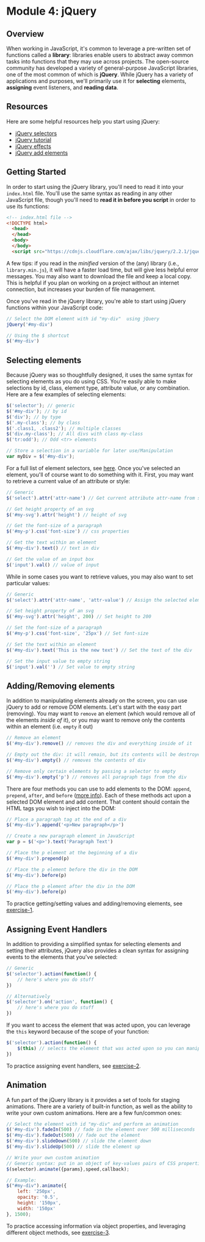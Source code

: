 # Module 4: jQuery

## Overview
When working in JavaScript, it's common to leverage a pre-written set of functions called a **library**: libraries enable users to abstract away common tasks into functions that they may use across projects.  The open-source community has developed a variety of general-purpose JavaScript libraries, one of the most common of which is **jQuery**.  While jQuery has a variety of applications and purposes, we'll primarily use it for **selecting** elements, **assigning** event listeners, and **reading data**.

## Resources
Here are some helpful resources help you start using jQuery:

- [jQuery selectors](http://www.w3schools.com/jquery/jquery_selectors.asp)
- [jQuery tutorial](http://www.w3schools.com/jquery/)
- [jQuery effects](https://api.jquery.com/category/effects/)
- [jQuery add elements](http://www.w3schools.com/jquery/jquery_dom_add.asp)

## Getting Started
In order to start using the jQuery library, you'll need to read it into your `index.html` file.  You'll use the same syntax as reading in any other JavaScript file, though you'll need to **read it in before you script** in order to use its functions:


```html
<!-- index.html file -->
<!DOCTYPE html>
  <head>
  </head>
  <body>
  </body>
  <script src="https://cdnjs.cloudflare.com/ajax/libs/jquery/2.2.1/jquery.min.js"></script>

```

A few tips: if you read in the _minified_ version of the (any) library (i.e., `library.min.js`), it will have a faster load time, but will give less helpful error messages.  You may also want to download the file and keep a local copy.  This is helpful if you plan on working on a project without an internet connection, but increases your burden of file management.

Once you've read in the jQuery library, you're able to start using jQuery functions within your JavaScript code:

```javascript
// Select the DOM element with id "my-div"  using jQuery
jQuery('#my-div')

// Using the $ shortcut
$('#my-div')
```


## Selecting elements
Because jQuery was so thoughtfully designed, it uses the same syntax for selecting elements as you do using CSS. You're easily able to make selections by id, class, element type, attribute value, or any combination.  Here are a few examples of selecting elements:

```javascript
$('selector'); // generic
$('#my-div'); // by id
$('div'); // by type
$('.my-class'); // by class
$('.class1, .class2'); // multiple classes
$('div.my-class'); // All divs with class my-class
$('tr:odd'); // Odd <tr> elements

// Store a selection in a variable for later use/Manipulation
var myDiv = $('#my-div');
```

For a full list of element selectors, see [here](http://www.w3schools.com/jquery/jquery_selectors.asp).  Once you've selected an element, you'll of course want to do something with it.  First, you may want to retrieve a current value of an attribute or style:

```javascript
// Generic
$('select').attr('attr-name') // Get current attribute attr-name from selected element

// Get height property of an svg
$('#my-svg').attr('height') // height of svg

// Get the font-size of a paragraph
$('#my-p').css('font-size') // css properties

// Get the text within an element
$('#my-div').text() // text in div

// Get the value of an input box
$('input').val() // value of input

```

While in some cases you want to retrieve values, you may also want to set particular values:

```javascript
// Generic
$('select').attr('attr-name', 'attr-value') // Assign the selected element's attr-name the value attr-value

// Set height property of an svg
$('#my-svg').attr('height', 200) // Set height to 200

// Set the font-size of a paragraph
$('#my-p').css('font-size', '25px') // Set font-size

// Set the text within an element
$('#my-div').text('This is the new text') // Set the text of the div

// Set the input value to empty string
$('input').val('') // Set value to empty string

```

## Adding/Removing elements
In addition to manipulating elements already on the screen, you can use jQuery to add or remove DOM elements.  Let's start with the easy part (removing).  You may want to `remove` an element (which would remove all of the elements _inside of_ it), or you may want to remove only the contents within an element (i.e. `empty` it out)

```javascript
// Remove an element
$('#my-div').remove() // removes the div and everything inside of it

// Empty out the div: it will remain, but its contents will be destroyed
$('#my-div').empty() // removes the contents of div

// Remove only certain elements by passing a selector to empty
$('#my-div').empty('p') // removes all paragraph tags from the div

```

There are four methods you can use to add elements to the DOM: `append`, `prepend`, `after`, and `before` ([more info](http://www.w3schools.com/jquery/jquery_dom_add.asp)).  Each of these methods act upon a selected DOM element and add content. That content should contain the HTML tags you wish to inject into the DOM:

```javascript
// Place a paragraph tag at the end of a div
$('#my-div').append('<p>New paragraph</p>')

// Create a new paragraph element in JavaScript
var p = $('<p>').text('Paragraph Text')

// Place the p element at the beginning of a div
$('#my-div').prepend(p)

// Place the p element before the div in the DOM
$('#my-div').before(p)

// Place the p element after the div in the DOM
$('#my-div').before(p)

```

To practice getting/setting values and adding/removing elements, see [exercise-1](exercise-1).


## Assigning Event Handlers
In addition to providing a simplified syntax for selecting elements and setting their attributes, jQuery also provides a clean syntax for assigning events to the elements that you've selected:

```javascript
// Generic
$('selector').action(function() {
    // here's where you do stuff
})

// Alternatively
$('selector').on('action', function() {
    // here's where you do stuff
})
```
If you want to access the element that was acted upon, you can leverage the `this` keyword because of the scope of your function:

```javascript
$('selector').action(function() {
    $(this) // selects the element that was acted upon so you can manipulate it
})
```

To practice assigning event handlers, see [exercise-2](exercise-2).

## Animation
A fun part of the jQuery library is it provides a set of tools for staging animations. There are a variety of built-in function, as well as the ability to write your own custom animations.  Here are a few fun/common ones:

```javascript
// Select the element with id "my-div" and perform an animation
$('#my-div').fadeIn(500) // fade in the element over 500 milliseconds
$('#my-div').fadeOut(500) // fade out the element
$('#my-div').slideDown(500) // slide the element down
$('#my-div').slideUp(500) // slide the element up

// Write your own custom animation
// Generic syntax: put in an object of key-values pairs of CSS properties you want to manipulate
$(selector).animate({params},speed,callback);

// Example:
$("#my-div").animate({
    left: '250px',
    opacity: '0.5',
    height: '150px',
    width: '150px'
}, 1500);
```

To practice accessing information via object properties, and leveraging different object methods, see [exercise-3](exercise-3).
